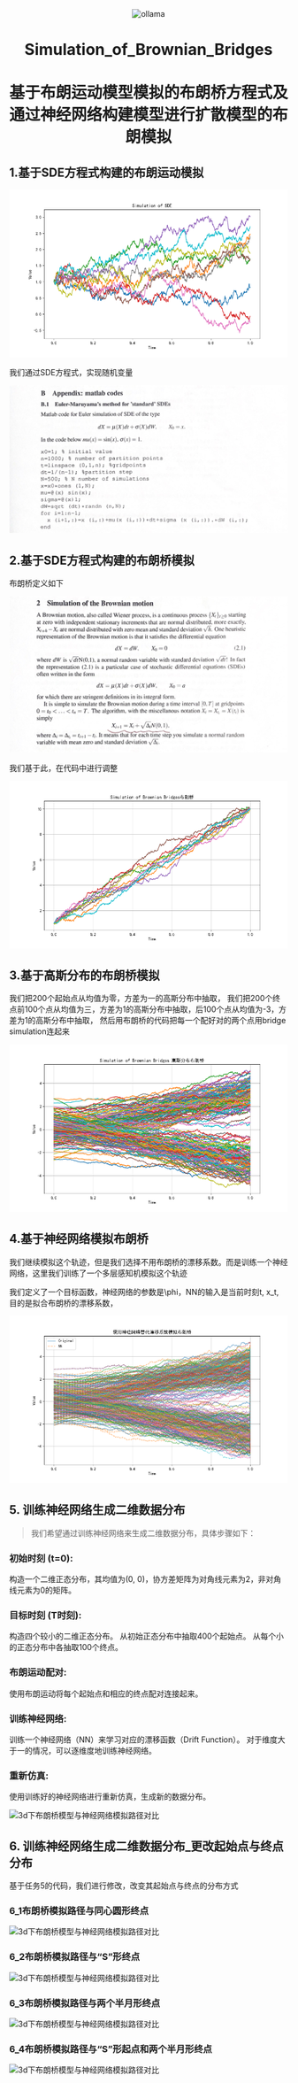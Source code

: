 
<div align="center">
 <img alt="ollama" height="200px" src="https://github.com/ReLuckyLucy/Simulation-of-Brownian-Bridges/blob/main/img/logo.png">
</div>

<h1 align="center">Simulation_of_Brownian_Bridges</h1>
<h1 align="center">基于布朗运动模型模拟的布朗桥方程式及通过神经网络构建模型进行扩散模型的布朗模拟</h1>


##  1.基于SDE方程式构建的布朗运动模拟

![模拟布朗运动](https://github.com/ReLuckyLucy/Simulation-of-Brownian-Bridges/blob/main/img/模拟布朗运动.png)

我们通过SDE方程式，实现随机变量

![pseudo_code](https://github.com/ReLuckyLucy/Simulation-of-Brownian-Bridges/blob/main/img/pseudo_code.jpg)

## 2.基于SDE方程式构建的布朗桥模拟

布朗桥定义如下

![Brownian_motion基本定义,](https://github.com/ReLuckyLucy/Simulation-of-Brownian-Bridges/blob/main/img/Brownian_motion.jpg)

我们基于此，在代码中进行调整

![模拟布朗桥](https://github.com/ReLuckyLucy/Simulation-of-Brownian-Bridges/blob/main/img/模拟布朗桥.png)

## 3.基于高斯分布的布朗桥模拟

我们把200个起始点从均值为零，方差为一的高斯分布中抽取，
我们把200个终点前100个点从均值为三，方差为1的高斯分布中抽取，后100个点从均值为-3，方差为1的高斯分布中抽取，
然后用布朗桥的代码把每一个配好对的两个点用bridge simulation连起来

![高斯分布模拟布朗桥](https://github.com/ReLuckyLucy/Simulation-of-Brownian-Bridges/blob/main/img/高斯分布模拟布朗桥.png)

## 4.基于神经网络模拟布朗桥

我们继续模拟这个轨迹，但是我们选择不用布朗桥的漂移系数。而是训练一个神经网络，这里我们训练了一个多层感知机模拟这个轨迹

我们定义了一个目标函数，神经网络的参数是\phi，NN的输入是当前时刻t, x_t, 目的是拟合布朗桥的漂移系数，

![使用神经网络替代漂移系数模拟布朗桥](https://github.com/ReLuckyLucy/Simulation-of-Brownian-Bridges/blob/main/img/使用神经网络替代漂移系数模拟布朗桥.png)

## 5. 训练神经网络生成二维数据分布
> 我们希望通过训练神经网络来生成二维数据分布，具体步骤如下：

###  初始时刻 (t=0):
构造一个二维正态分布，其均值为(0, 0)，协方差矩阵为对角线元素为2，非对角线元素为0的矩阵。

###  目标时刻 (T时刻):
构造四个较小的二维正态分布。
从初始正态分布中抽取400个起始点。
从每个小的正态分布中各抽取100个终点。

### 布朗运动配对:
使用布朗运动将每个起始点和相应的终点配对连接起来。

### 训练神经网络:
训练一个神经网络（NN）来学习对应的漂移函数（Drift Function）。
对于维度大于一的情况，可以逐维度地训练神经网络。

### 重新仿真:
使用训练好的神经网络进行重新仿真，生成新的数据分布。

![3d下布朗桥模型与神经网络模拟路径对比](https://github.com/ReLuckyLucy/Simulation-of-Brownian-Bridges/blob/main/img/3d下布朗桥模型与神经网络模拟路径对比.png)

## 6. 训练神经网络生成二维数据分布_更改起始点与终点分布
基于任务5的代码，我们进行修改，改变其起始点与终点的分布方式
### 6_1布朗桥模拟路径与同心圆形终点
![3d下布朗桥模型与神经网络模拟路径对比](https://github.com/ReLuckyLucy/Simulation-of-Brownian-Bridges/blob/main/img/6_1布朗桥模拟路径与同心圆形终点.png)

### 6_2布朗桥模拟路径与“S”形终点
![3d下布朗桥模型与神经网络模拟路径对比](https://github.com/ReLuckyLucy/Simulation-of-Brownian-Bridges/blob/main/img/6_2布朗桥模拟路径与“S”形终点.png)

### 6_3布朗桥模拟路径与两个半月形终点
![3d下布朗桥模型与神经网络模拟路径对比](https://github.com/ReLuckyLucy/Simulation-of-Brownian-Bridges/blob/main/img/6_3布朗桥模拟路径与两个半月形终点.png)

### 6_4布朗桥模拟路径与“S”形起点和两个半月形终点
![3d下布朗桥模型与神经网络模拟路径对比](https://github.com/ReLuckyLucy/Simulation-of-Brownian-Bridges/blob/main/img/6_4布朗桥模拟路径与“S”形起点和两个半月形终点.png)
